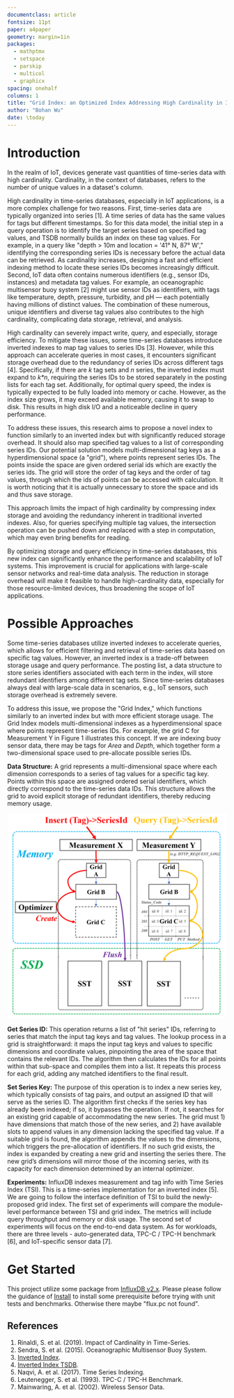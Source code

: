 ```yaml
---
documentclass: article
fontsize: 11pt
paper: a4paper
geometry: margin=1in
packages:
  - mathptmx
  - setspace
  - parskip
  - multicol
  - graphicx
spacing: onehalf
columns: 1
title: "Grid Index: an Optimized Index Addressing High Cardinality in IoT Time-Series"
author: "Bohan Wu"
date: \today
---
```


# Introduction

In the realm of IoT, devices generate vast quantities of time-series data with high cardinality. Cardinality, in the context of databases, refers to the number of unique values in a dataset's column.

High cardinality in time-series databases, especially in IoT applications, is a more complex challenge for two reasons. First, time-series data are typically organized into series [1]. A time series of data has the same values for tags but different timestamps. So for this data model, the initial step in a query operation is to identify the target series based on specified tag values, and TSDB normally builds an index on these tag values. For example, in a query like "depth > 10m and location = '41° N, 87° W'," identifying the corresponding series IDs is necessary before the actual data can be retrieved. As cardinality increases, designing a fast and efficient indexing method to locate these series IDs becomes increasingly difficult. Second, IoT data often contains numerous identifiers (e.g., sensor IDs, instances) and metadata tag values. For example, an oceanographic multisensor buoy system [2] might use sensor IDs as identifiers, with tags like temperature, depth, pressure, turbidity, and pH — each potentially having millions of distinct values. The combination of these numerous, unique identifiers and diverse tag values also contributes to the high cardinality, complicating data storage, retrieval, and analysis.

High cardinality can severely impact write, query, and especially, storage efficiency. To mitigate these issues, some time-series databases introduce inverted indexes to map tag values to series IDs [3]. However, while this approach can accelerate queries in most cases, it encounters significant storage overhead due to the redundancy of series IDs across different tags [4]. Specifically, if there are *k* tag sets and *n* series, the inverted index must expand to *k\*n*, requiring the series IDs to be stored separately in the posting lists for each tag set. Additionally, for optimal query speed, the index is typically expected to be fully loaded into memory or cache. However, as the index size grows, it may exceed available memory, causing it to swap to disk. This results in high disk I/O and a noticeable decline in query performance.

To address these issues, this research aims to propose a novel index to function similarly to an inverted index but with significantly reduced storage overhead. It should also map specified tag values to a list of corresponding series IDs. Our potential solution models multi-dimensional tag keys as a hyperdimensional space (a "grid"), where points represent series IDs. The points inside the space are given ordered serial ids which are exactly the series ids. The grid will store the order of tag keys and the order of tag values, through which the ids of points can be accessed with calculation. It is worth noticing that it is actually unnecessary to store the space and ids and thus save storage.

This approach limits the impact of high cardinality by compressing index storage and avoiding the redundancy inherent in traditional inverted indexes. Also, for queries specifying multiple tag values, the intersection operation can be pushed down and replaced with a step in computation, which may even bring benefits for reading.

By optimizing storage and query efficiency in time-series databases, this new index can significantly enhance the performance and scalability of IoT systems. This improvement is crucial for applications with large-scale sensor networks and real-time data analysis. The reduction in storage overhead will make it feasible to handle high-cardinality data, especially for those resource-limited devices, thus broadening the scope of IoT applications.

# Possible Approaches

Some time-series databases utilize inverted indexes to accelerate queries, which allows for efficient filtering and retrieval of time-series data based on specific tag values. However, an inverted index is a trade-off between storage usage and query performance. The posting list, a data structure to store series identifiers associated with each term in the index, will store redundant identifiers among different tag sets. Since time-series databases always deal with large-scale data in scenarios, e.g., IoT sensors, such storage overhead is extremely severe.

To address this issue, we propose the "Grid Index," which functions similarly to an inverted index but with more efficient storage usage. The Grid Index models multi-dimensional indexes as a hyperdimensional space where points represent time-series IDs. For example, the grid C for Measurement Y in Figure 1 illustrates this concept. If we are indexing buoy sensor data, there may be tags for *Area* and *Depth*, which together form a two-dimensional space used to pre-allocate possible series IDs.

**Data Structure:** A grid represents a multi-dimensional space where each dimension corresponds to a series of tag values for a specific tag key. Points within this space are assigned ordered serial identifiers, which directly correspond to the time-series data IDs. This structure allows the grid to avoid explicit storage of redundant identifiers, thereby reducing memory usage.

![Read and Write Path for Grid Index](https://github.com/vinland-avalon/cycledb/blob/master/Architecture.png?raw=true)

**Get Series ID:** This operation returns a list of "hit series" IDs, referring to series that match the input tag keys and tag values. The lookup process in a grid is straightforward: it maps the input tag keys and values to specific dimensions and coordinate values, pinpointing the area of the space that contains the relevant IDs. The algorithm then calculates the IDs for all points within that sub-space and compiles them into a list. It repeats this process for each grid, adding any matched identifiers to the final result.

**Set Series Key:** The purpose of this operation is to index a new series key, which typically consists of tag pairs, and output an assigned ID that will serve as the series ID. The algorithm first checks if the series key has already been indexed; if so, it bypasses the operation. If not, it searches for an existing grid capable of accommodating the new series. The grid must 1) have dimensions that match those of the new series, and 2) have available slots to append values in any dimension lacking the specified tag value. If a suitable grid is found, the algorithm appends the values to the dimensions, which triggers the pre-allocation of identifiers. If no such grid exists, the index is expanded by creating a new grid and inserting the series there. The new grid’s dimensions will mirror those of the incoming series, with its capacity for each dimension determined by an internal optimizer.

**Experiments:** InfluxDB indexes measurement and tag info with Time Series Index (TSI). This is a time-series implementation for an inverted index [5]. We are going to follow the interface definition of TSI to build the newly-proposed grid index. The first set of experiments will compare the module-level performance between TSI and grid index. The metrics will include query throughput and memory or disk usage. The second set of experiments will focus on the end-to-end data system. As for workloads, there are three levels - auto-generated data, TPC-C / TPC-H benchmark [6], and IoT-specific sensor data [7].

# Get Started
This project utilize some package from [InfluxDB v2.x](https://github.com/influxdata/influxdb/tree/main-2.x). Please please follow the guidance of [Install](https://github.com/influxdata/influxdb/blob/main-2.x/CONTRIBUTING.md#building-from-source) to install some prerequisite before trying with unit tests and benchmarks. Otherwise there maybe "flux.pc not found".

## References

1. Rinaldi, S. et al. (2019). Impact of Cardinality in Time-Series.  
2. Sendra, S. et al. (2015). Oceanographic Multisensor Buoy System.  
3. [Inverted Index](#).  
4. [Inverted Index TSDB](#).  
5. Naqvi, A. et al. (2017). Time Series Indexing.  
6. Leutenegger, S. et al. (1993). TPC-C / TPC-H Benchmark.  
7. Mainwaring, A. et al. (2002). Wireless Sensor Data.


